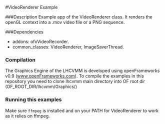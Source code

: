 #VideoRenderer Example

###Description
Example app of the VideoRenderer class. It renders the openGL context into a .mov video file or a PNG sequence.

###Dependencies
* addons: ofxVideoRecorder.
* common_classes: VideoRenderer, ImageSaverThread.

### Compilation
The Graphics Engine of the LHCVMM is developed using openFrameworks v0.9 (www.openFrameworks.com). To compile the examples in this repository you need to clone lhcvmm main directory into OF root dir (OF_ROOT_DIR/lhcvmm/Graphics/)

### Running this examples
Make sure `ffmpeg` is installed and on your PATH for VideoRenderer to work as it relies on ffmpeg. 
